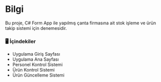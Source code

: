 # Bilgi
Bu proje, C# Form App ile yapılmış çanta firmasına ait stok işleme ve ürün takip sistemi için denemesidir.

### 🖥️ İçindekiler
- Uygulama Giriş Sayfası
- Uygulama Ana Sayfası
- Personel Kontrol Sistemi
- Ürün Kontrol Sistemi
- Ürün Güncelleme Sistemi
